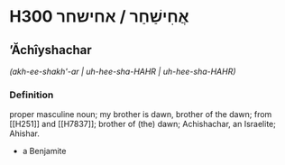 # H300 אֲחִישַׁחַר / אחישחר

## ʼĂchîyshachar

_(akh-ee-shakh'-ar | uh-hee-sha-HAHR | uh-hee-sha-HAHR)_

### Definition

proper masculine noun; my brother is dawn, brother of the dawn; from [[H251]] and [[H7837]]; brother of (the) dawn; Achishachar, an Israelite; Ahishar.

- a Benjamite
